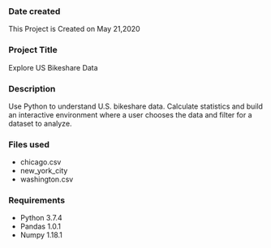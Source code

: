 ### Date created
This Project is Created on May 21,2020

### Project Title
Explore US Bikeshare Data

### Description
Use Python to understand U.S. bikeshare data. Calculate statistics and build an interactive environment where a 
user chooses the data and filter for a dataset to analyze.

### Files used

* chicago.csv
* new_york_city
* washington.csv

### Requirements
* Python 3.7.4
* Pandas 1.0.1
* Numpy 1.18.1
  

